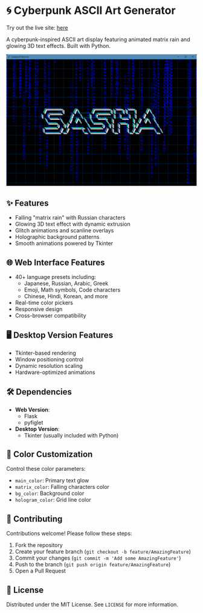 # 🌀 Cyberpunk ASCII Art Generator

Try out the live site: [here](https://sz-asc-art-sashazabegalin.replit.app/)

A cyberpunk-inspired ASCII art display featuring animated matrix rain and glowing 3D text effects. Built with Python.

![Cyberpunk ASCII Art Demo](sz-screenshot.png)

## ✨ Features

- Falling "matrix rain" with Russian characters
- Glowing 3D text effect with dynamic extrusion
- Glitch animations and scanline overlays
- Holographic background patterns
- Smooth animations powered by Tkinter

## 🌐 Web Interface Features
- 40+ language presets including:
  - Japanese, Russian, Arabic, Greek
  - Emoji, Math symbols, Code characters
  - Chinese, Hindi, Korean, and more
- Real-time color pickers
- Responsive design
- Cross-browser compatibility

## 🖥️ Desktop Version Features
- Tkinter-based rendering
- Window positioning control
- Dynamic resolution scaling
- Hardware-optimized animations

## 🛠️ Dependencies
- **Web Version**:
  - Flask
  - pyfiglet
- **Desktop Version**:
  - Tkinter (usually included with Python)

## 🌈 Color Customization
Control these color parameters:
- `main_color`: Primary text glow
- `matrix_color`: Falling characters color
- `bg_color`: Background color
- `hologram_color`: Grid line color

## 🤝 Contributing
Contributions welcome! Please follow these steps:
1. Fork the repository
2. Create your feature branch (`git checkout -b feature/AmazingFeature`)
3. Commit your changes (`git commit -m 'Add some AmazingFeature'`)
4. Push to the branch (`git push origin feature/AmazingFeature`)
5. Open a Pull Request

## 📄 License
Distributed under the MIT License. See `LICENSE` for more information.

